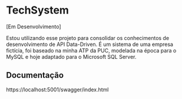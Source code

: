 # TechSystem

[Em Desenvolvimento]

Estou utilizando esse projeto para consolidar os conhecimentos de desenvolvimento de API Data-Driven.
É um sistema de uma empresa fictícia, foi baseado na minha ATP da PUC, modelada na época para o MySQL e hoje adaptado para o Microsoft SQL Server.

## Documentação

https://localhost:5001/swagger/index.html
